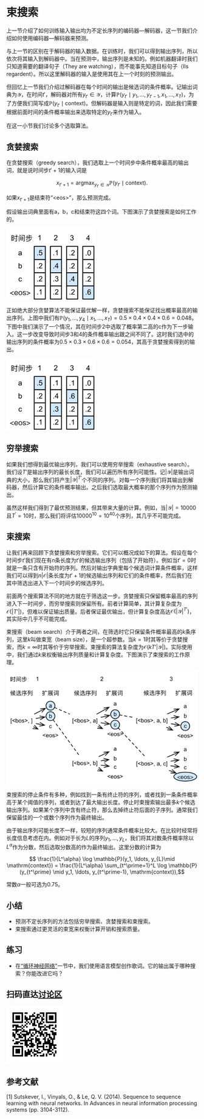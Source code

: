 # 束搜索

上一节介绍了如何训练输入输出均为不定长序列的编码器—解码器，这一节我们介绍如何使用编码器—解码器来预测。


与上一节的区别在于解码器的输入数据。在训练时，我们可以得到输出序列，所以依次将其输入到解码器中。当在预测中，输出序列是未知的。例如机器翻译时我们只知道需要的翻译句子（They are watching），而不能事先知道目标句子（Ils regardent）。所以这里解码器的输入是使用其在上一个时刻的预测输出。

但回忆上一节我们介绍过解码器在每个时间的输出是候选词的条件概率。记输出词典为$\mathcal{Y}$，在时间$t'$，解码器对所有$y_{t'}\in\mathcal{Y}$，计算$\mathbb{P}(y_{t'}\mid y_1,\ldots, y_{t'-1}, x_1,\ldots, x_T)$，为了方便我们简写成$\mathbb{P}(y_{t'}\mid \mathrm{context})$。但解码器是输入则是特定的词，因此我们需要根据前面时间的条件概率输出来选取特定的$y_{t'}$来作为输入。

在这一小节我们讨论多个选取算法。

## 贪婪搜索

在贪婪搜索（greedy search），我们选取上一个时间步中条件概率最高的输出词，就是说时间步$t'+1$的输入词是

$$x_{t'+1} = \operatorname*{argmax}_{y_{t'} \in \mathcal{Y}} \mathbb{P}(y_{t'} \mid \mathrm{context}).$$

如果$x_{t'+1}$是结束符“&lt;eos&gt;”，那么预测完成。

假设输出词典里面有a，b，c和结束符这四个词。下图演示了贪婪搜索是如何工作的。

![贪婪搜索每次选取条件概率最高的词作为下一个时间步的输入，其用深色表示。](../img/s2s_prob1.svg)

正如绝大部分贪婪算法不能保证最优解一样，贪婪搜索不能保证找出概率最高的输出序列。上图中我们有$\mathbb{P}(y_1,\ldots,y_4\mid x_1,\ldots,x_T)=0.5\times0.4\times0.4\times0.6=0.048$。下图中我们演示了一个情况，其在时间步2中选取了概率第二高的c作为下一步输入。这一步改变导致时间步3和4的条件概率输出跟之间不同了。这时我们选中的输出序列的条件概率为$0.5\times0.3\times0.6\times0.6=0.054$，其高于贪婪搜索得到的输出。

![在时间步2中选取非概率最高的c作为下一步输入。](../img/s2s_prob2.svg)


## 穷举搜索

如果我们想得到最优输出序列，我们可以使用穷举搜索（exhaustive search）。我们设$T'$是输出序列的最长长度，我们可以遍历所有序列可能性。记$|\mathcal{Y}|$是输出词典的大小，那么我们将产生$|\mathcal{Y}|^{T'}$个不同的序列。对每一个序列我们将其输出到解码器，然后计算它的条件概率输出。之后我们选取最大概率的那个序列作为预测输出。

虽然这样我们得到了最优预测结果，但其带来大量的计算。例如，当$|\mathcal{Y}|=10000$且${T^\prime}=10$时，那么我们将评估$10000^{10} = 10^{40}$个序列，其几乎不可能完成。

## 束搜索

让我们再来回顾下贪婪搜索和穷举搜索。它们可以概况成如下的算法。假设在每个时间步$t'$我们现在有$n$条长度为$t'$的候选输出序列（包括了开始符）。例如当$t'=0$时就是一条只含有开始符的序列。然后对输出字典里每个候选词计算条件概率，这样我们可以得到$n|\mathcal{O}|$条长度为$t'+1$的候选输出序列和它们的条件概率，然后我们在其中筛选出进入下一个时间步的候选序列。

前面两个搜索算法不同的地方就在于筛选这一步。贪婪搜索只保留概率最高的序列进入下一时间步，而穷举搜索则保留所有。前者计算简单，其计算复杂度为$\mathcal{O}(|T'|)$，但难以保证输出质量。后者保证最优输出，但计算复杂度高达$\mathcal{O}(|\mathcal{Y}|^{T'})$，其实际中几乎不可能完成。

束搜索（beam search）介于两者之间，在筛选时它只保留条件概率最高的$k$条序列，这里$k$叫做束宽（beam size），是一个超参数。当$k=1$时其等价于贪婪搜索，而$k=\infty$时其等价于穷举搜索。束搜索的算法复杂度为$\mathcal{O}(kT'|\mathcal{Y}|)$。实际使用中，我们通过$k$来权衡输出序列质量和计算复杂度。下图演示了束搜索的工作原理。

![束宽为2的束搜索，每个时间步选取条件概率最高的两个序列作为候选进入下一时间。](../img/beam_search.svg)

束搜索的停止条件有多种，例如找到一条有终止符的序列，或者找到一条条件概率高于某个阈值的序列，或者到达了最大输出长度。停止时束搜索输出最多$k$个候选输出序列。如果某个序列中含有终止符，那么去掉终止符后面的子序列。通常我们保留最佳的一个或数个序列作为最终输出。

由于输出序列可能长度不一样，较短的序列通常条件概率比较大。在比较时经常将长度信息考虑在内。例如对于长为$L$的序列$y_1,\ldots,y_L$，我们将其对数条件概率除以$L^\alpha$作为分数，然后选取分数高的作为最终输出。这里分数的计算为

$$ \frac{1}{L^\alpha} \log \mathbb{P}(y_1, \ldots, y_{L}\mid \mathrm{context}) = \frac{1}{L^\alpha} \sum_{t^\prime=1}^L \log \mathbb{P}(y_{t^\prime} \mid y_1, \ldots, y_{t^\prime-1}, \mathrm{context}),$$

常数$\alpha$一般可选为0.75。


## 小结

* 预测不定长序列的方法包括穷举搜索、贪婪搜索和束搜索。
* 束搜索通过更灵活的束宽来权衡计算开销和搜索质量。


## 练习

* 在[“循环神经网络”](../chapter_recurrent-neural-networks/rnn.md)一节中，我们使用语言模型创作歌词。它的输出属于哪种搜索？你能改进它吗？


## 扫码直达[讨论区](https://discuss.gluon.ai/t/topic/6817)

![](../img/qr_beam-search.svg)

## 参考文献

[1] Sutskever, I., Vinyals, O., & Le, Q. V. (2014). Sequence to sequence learning with neural networks. In Advances in neural information processing systems (pp. 3104-3112).
